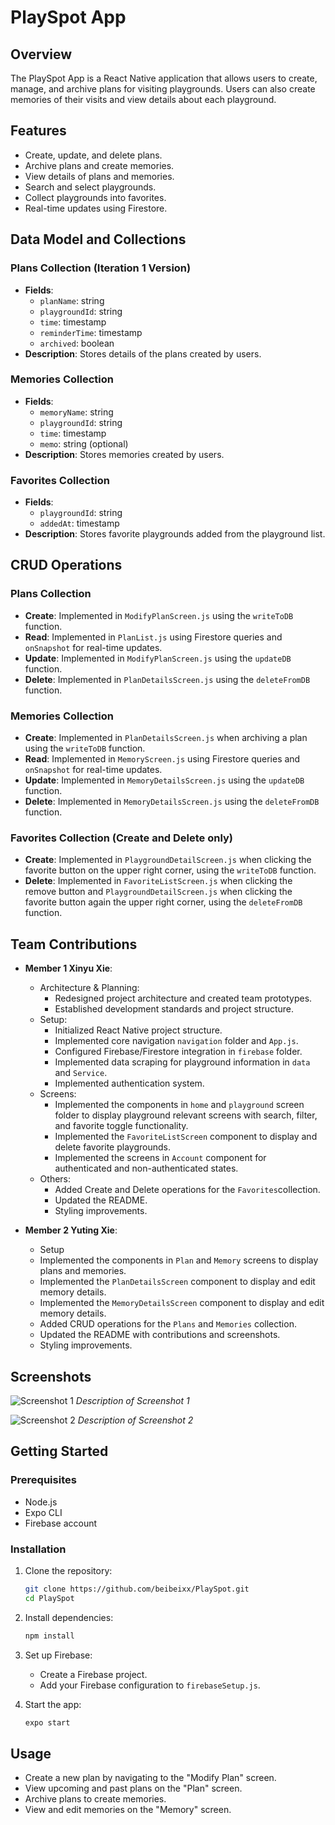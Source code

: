 # PlaySpot App

## Overview

The PlaySpot App is a React Native application that allows users to create, manage, and archive plans for visiting playgrounds. Users can also create memories of their visits and view details about each playground.

## Features

- Create, update, and delete plans.
- Archive plans and create memories.
- View details of plans and memories.
- Search and select playgrounds.
- Collect playgrounds into favorites.
- Real-time updates using Firestore.

## Data Model and Collections

### Plans Collection (Iteration 1 Version)
- **Fields**:
  - `planName`: string
  - `playgroundId`: string
  - `time`: timestamp
  - `reminderTime`: timestamp
  - `archived`: boolean
- **Description**: Stores details of the plans created by users.

### Memories Collection
- **Fields**:
  - `memoryName`: string
  - `playgroundId`: string
  - `time`: timestamp
  - `memo`: string (optional)
- **Description**: Stores memories created by users.

### Favorites Collection
- **Fields**:
  - `playgroundId`: string
  - `addedAt`: timestamp
- **Description**: Stores favorite playgrounds added from the playground list.

## CRUD Operations

### Plans Collection
- **Create**: Implemented in `ModifyPlanScreen.js` using the `writeToDB` function.
- **Read**: Implemented in `PlanList.js` using Firestore queries and `onSnapshot` for real-time updates.
- **Update**: Implemented in `ModifyPlanScreen.js` using the `updateDB` function.
- **Delete**: Implemented in `PlanDetailsScreen.js` using the `deleteFromDB` function.

### Memories Collection
- **Create**: Implemented in `PlanDetailsScreen.js` when archiving a plan using the `writeToDB` function.
- **Read**: Implemented in `MemoryScreen.js` using Firestore queries and `onSnapshot` for real-time updates.
- **Update**: Implemented in `MemoryDetailsScreen.js` using the `updateDB` function.
- **Delete**: Implemented in `MemoryDetailsScreen.js` using the `deleteFromDB` function.

### Favorites Collection (Create and Delete only)
- **Create**: Implemented in `PlaygroundDetailScreen.js` when clicking the favorite button on the upper right corner, using the `writeToDB` function.
- **Delete**: Implemented in `FavoriteListScreen.js` when clicking the remove button and `PlaygroundDetailScreen.js` when clicking the favorite button again the upper right corner, using the `deleteFromDB` function.

## Team Contributions

- **Member 1 Xinyu Xie**:
   - Architecture & Planning:
      - Redesigned project architecture and created team prototypes.
      - Established development standards and project structure.
   - Setup:
      - Initialized React Native project structure.
      - Implemented core navigation `navigation` folder and `App.js`.
      - Configured Firebase/Firestore integration in `firebase` folder.
      - Implemented data scraping for playground information in `data` and `Service`.
      - Implemented authentication system.
   - Screens:
      - Implemented the components in `home` and `playground` screen folder to display playground relevant screens with search, filter, and favorite toggle functionality.
      - Implemented the `FavoriteListScreen` component to display and delete favorite playgrounds.
      - Implemented the screens in `Account` component for authenticated and non-authenticated states.
   - Others:
      - Added Create and Delete operations for the `Favorites`collection.
      - Updated the README.
      - Styling improvements.

- **Member 2 Yuting Xie**:
  - Setup 
  - Implemented the components in `Plan` and `Memory` screens to display plans and memories.
  - Implemented the `PlanDetailsScreen` component to display and edit memory details.
  - Implemented the `MemoryDetailsScreen` component to display and edit memory details.
  - Added CRUD operations for the `Plans` and `Memories` collection.
  - Updated the README with contributions and screenshots.
  - Styling improvements.

## Screenshots

![Screenshot 1](path/to/screenshot1.png)
*Description of Screenshot 1*

![Screenshot 2](path/to/screenshot2.png)
*Description of Screenshot 2*

## Getting Started

### Prerequisites

- Node.js
- Expo CLI
- Firebase account

### Installation

1. Clone the repository:
   ```sh
   git clone https://github.com/beibeixx/PlaySpot.git
   cd PlaySpot
   ```

2. Install dependencies:
   ```sh
   npm install
   ```

3. Set up Firebase:
   - Create a Firebase project.
   - Add your Firebase configuration to `firebaseSetup.js`.

4. Start the app:
   ```sh
   expo start
   ```

## Usage

- Create a new plan by navigating to the "Modify Plan" screen.
- View upcoming and past plans on the "Plan" screen.
- Archive plans to create memories.
- View and edit memories on the "Memory" screen.